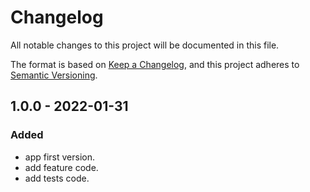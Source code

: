 # Changelog

All notable changes to this project will be documented in this file.

The format is based on [Keep a Changelog](https://keepachangelog.com/en/1.0.0/), and this project adheres
to [Semantic Versioning](https://semver.org/spec/v2.0.0.html).

## 1.0.0 - 2022-01-31

### Added

- app first version.
- add feature code.
- add tests code.
